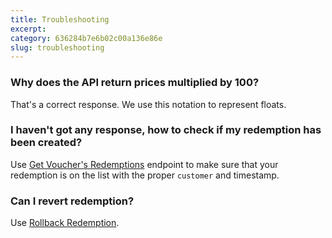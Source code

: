 ```yaml
---
title: Troubleshooting
excerpt: 
category: 636284b7e6b02c00a136e86e
slug: troubleshooting
---
```


### Why does the API return prices multiplied by 100?
That's a correct response. We use this notation to represent floats.

### I haven't got any response, how to check if my redemption has been created?
Use [Get Voucher's Redemptions](ref:vouchers-redemptions) endpoint to make sure that your redemption is on the list with the proper `customer` and timestamp.

### Can I revert redemption?
Use [Rollback Redemption](ref:rollback-redemption).